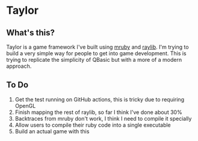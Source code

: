 # Taylor

## What's this?

Taylor is a game framework I've built using [mruby](http://mruby.org/) and
[raylib](https://www.raylib.com/). I'm trying to build a very simple way for
people to get into game development. This is trying to replicate the simplicity
of QBasic but with a more of a modern approach.

## To Do

1. Get the test running on GitHub actions, this is tricky due to requiring
   OpenGL
2. Finish mapping the rest of raylib, so far I think I've done about 30%
3. Backtraces from mruby don't work, I think I need to compile it specially
4. Allow users to compile their ruby code into a single executable
5. Build an actual game with this
